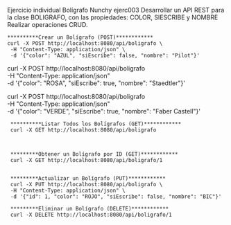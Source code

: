 Ejercicio individual Bolígrafo Nunchy   ejerc003
    Desarrollar un API REST para la clase BOLIGRAFO, con las propiedades: COLOR, SIESCRIBE y NOMBRE
    Realizar operaciones CRUD.

    **********Crear un Bolígrafo (POST)************
    curl -X POST http://localhost:8080/api/boligrafo \
     -H "Content-Type: application/json" \
     -d '{"color": "AZUL", "siEscribe": false, "nombre": "Pilot"}'

curl -X POST http://localhost:8080/api/boligrafo \
     -H "Content-Type: application/json" \
     -d '{"color": "ROSA", "siEscribe": true, "nombre": "Staedtler"}'

curl -X POST http://localhost:8080/api/boligrafo \
     -H "Content-Type: application/json" \
     -d '{"color": "VERDE", "siEscribe": true, "nombre": "Faber Castell"}'


     **********Listar Todos los Bolígrafos (GET)************
     curl -X GET http://localhost:8080/api/boligrafo



     *********Obtener un Bolígrafo por ID (GET)************
     curl -X GET http://localhost:8080/api/boligrafo/1


     *********Actualizar un Bolígrafo (PUT)************
     curl -X PUT http://localhost:8080/api/boligrafo \
     -H "Content-Type: application/json" \
     -d '{"id": 1, "color": "ROJO", "siEscribe": false, "nombre": "BIC"}'

     *********Eliminar un Bolígrafo (DELETE)************
     curl -X DELETE http://localhost:8080/api/boligrafo/1




